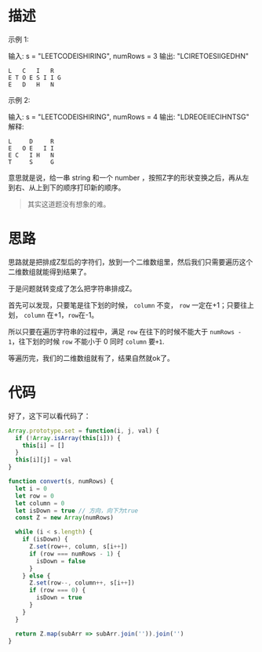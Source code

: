 # 描述
示例 1:

输入: s = "LEETCODEISHIRING", numRows = 3
输出: "LCIRETOESIIGEDHN"
```
L   C   I   R
E T O E S I I G
E   D   H   N
```

示例 2:

输入: s = "LEETCODEISHIRING", numRows = 4
输出: "LDREOEIIECIHNTSG"
解释:
```
L     D     R
E   O E   I I
E C   I H   N
T     S     G
```


意思就是说，给一串 string 和一个 number ，按照Z字的形状变换之后，再从左到右、从上到下的顺序打印新的顺序。

> 其实这道题没有想象的难。

# 思路

思路就是把排成Z型后的字符们，放到一个二维数组里，然后我们只需要遍历这个二维数组就能得到结果了。

于是问题就转变成了怎么把字符串排成Z。

首先可以发现，只要笔是往下划的时候， `column` 不变， `row` 一定在+1；只要往上划， `column` 在+1，`row`在-1。


所以只要在遍历字符串的过程中，满足 `row` 在往下的时候不能大于 `numRows - 1`，往下划的时候 `row` 不能小于 0 同时 `column` 要`+1`.

等遍历完，我们的二维数组就有了，结果自然就ok了。

# 代码
好了，这下可以看代码了：
```js
Array.prototype.set = function(i, j, val) {
  if (!Array.isArray(this[i])) {
    this[i] = []
  }
  this[i][j] = val
}

function convert(s, numRows) {
  let i = 0
  let row = 0
  let column = 0
  let isDown = true // 方向，向下为true
  const Z = new Array(numRows)

  while (i < s.length) {
    if (isDown) {
      Z.set(row++, column, s[i++])
      if (row === numRows - 1) {
        isDown = false
      }
    } else {
      Z.set(row--, column++, s[i++])
      if (row === 0) {
        isDown = true
      }
    }
  }

  return Z.map(subArr => subArr.join('')).join('')
}
```
